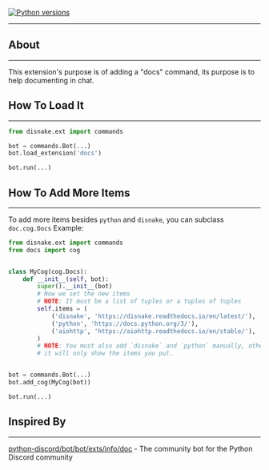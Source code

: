 [![Python versions](https://img.shields.io/pypi/pyversions/disnake.svg)](https://pypi.python.org/pypi/disnake-docs)

***

## About
***
This extension's purpose is of adding a "docs" command, its purpose is to help documenting in chat.

## How To Load It
***
```py
from disnake.ext import commands

bot = commands.Bot(...)
bot.load_extension('docs')

bot.run(...)
```

## How To Add More Items
***
To add more items besides `python` and `disnake`, you can subclass `doc.cog.Docs`
Example:
```py
from disnake.ext import commands
from docs import cog


class MyCog(cog.Docs):
    def __init__(self, bot):
        super().__init__(bot)
        # Now we set the new items
        # NOTE: It must be a list of tuples or a tuples of tuples
        self.items = (
            ('disnake', 'https://disnake.readthedocs.io/en/latest/'),
            ('python', 'https://docs.python.org/3/'),
            ('aiohttp', 'https://aiohttp.readthedocs.io/en/stable/'),
        )
        # NOTE: You must also add `disnake` and `python` manually, otherwise
        # it will only show the items you put.


bot = commands.Bot(...)
bot.add_cog(MyCog(bot))

bot.run(...)
```

## Inspired By
***
[python-discord/bot/bot/exts/info/doc](https://github.com/python-discord/bot/tree/main/bot/exts/info/doc) - The community bot for the Python Discord community